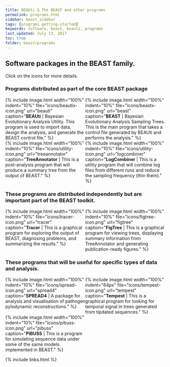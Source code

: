 ```yaml
---
title: BEAUti & The BEAST and other programs
permalink: programs.html
sidebar: beast_sidebar
tags: [programs getting-started]
keywords: software, beast, beauti, programs
last_updated: July 13, 2017
toc: true
folder: beast/programs
---
```


## Software packages in the BEAST family.

Click on the icons for more details.

### Programs distributed as part of the core BEAST package

<div style="width: 100%; display: table;">
    <div style="display: table-row">
        <div style="width: 50%; display: table-cell;">
{% include image.html width="100%" indent="10%" file="icons/beautix-icon.png" url="beauti" caption="<b>BEAUti</b> | Bayesian Evolutionary Analysis Utility. This program is used to import data, design the analysis, and generate the BEAST control file." %}
        </div>
        <div style="width: 50%; display: table-cell;">
{% include image.html width="100%" indent="10%" file="icons/beastx-icon.png" url="beast" caption="<b>BEAST</b> | Bayesian Evolutionary Analysis Sampling Trees. This is the main program that takes a control file generated by BEAUti and performs the analysis." %}
        </div>
    </div>
    <div style="display: table-row">
        <div style="width: 50%; display: table-cell;">
{% include image.html width="100%" indent="10%" file="icons/utility-icon.png" url="treeannotator" caption="<b>TreeAnnotator</b> | This is a post-analysis program that will produce a summary tree from the output of BEAST." %}
        </div>
        <div style="width: 50%; display: table-cell;">
{% include image.html width="100%" indent="10%" file="icons/utility-icon.png" url="logcombiner" caption="<b>LogCombiner</b> | This is a utility program that will combine log files from different runs and reduce the sampling frequency (thin them)." %}
        </div>
    </div>
<!--    <div style="display: table-row">
        <div style="width: 50%; display: table-cell;">
{% include image.html width="100%" indent="10%" file="icons/treestat-icon.png" url="treestat" caption="<b>TreeStat</b> | This is a utility program that will parse through a set of trees and extract statistics and information from them." %}
        </div>
    </div>
-->
</div>

### These programs are distributed independently but are important part of the BEAST toolkit.

<div style="width: 100%; display: table;">
    <div style="display: table-row">
        <div style="width: 50%; display: table-cell;">
{% include image.html width="100%" indent="10%" file="icons/tracer-icon.png" url="tracer" caption="<b>Tracer</b> | This is a graphical program for exploring the output of BEAST, diagnosing problems, and summarizing the results." %}
        </div>
        <div style="width: 50%; display: table-cell;">
{% include image.html width="100%" indent="10%" file="icons/figtree-icon.png" url="figtree" caption="<b>FigTree</b> | This is a graphical program for viewing trees, displaying summary information from TreeAnnotator and generating publication-ready figures." %}
        </div>
    </div>
</div>

### These programs that will be useful for specific types of data and analysis.

<div style="width: 100%; display: table;">
    <div style="display: table-row">
        <div style="width: 50%; display: table-cell;">
{% include image.html width="100%" indent="10%" file="icons/spread-icon.png" url="spread4" caption="<b>SPREAD4</b> | A package for analysis and visualisation of pathogen pylodynamic reconstructions." %}
        </div>
        <div style="width: 50%; display: table-cell;">
{% include image.html width="100%" indent="64px" file="icons/tempest-icon.png" url="tempest" caption="<b>Tempest</b> | This is a graphical program for looking for temporal signal in trees generated from tipdated sequences." %}
        </div>
    </div>
    <div style="display: table-row">
        <div style="width: 50%; display: table-cell;">
{% include image.html width="100%" indent="10%" file="icons/pibuss-icon.png" url="pibuss" caption="<b>PiBUSS</b> | This is a program for simulating sequence data under some of the same models implemented in BEAST." %}
        </div>
    </div>
</div>

{% include links.html %}